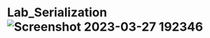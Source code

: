 # Lab_Serialization![Screenshot 2023-03-27 192346](https://user-images.githubusercontent.com/99726645/228102527-175384a6-6983-47f8-915e-837a0a8a56f4.png)
